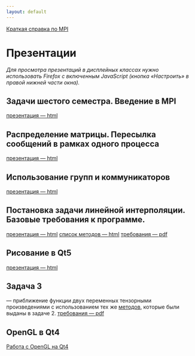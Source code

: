 ```yaml
---
layout: default
---
```

[Краткая справка по MPI](MPI-cheatsheet)

# Презентации
*Для просмотра презентаций в дисплейных классах нужно использовать Firefox с включенным JavaScript (кнопка «Настроить» в правой нижней части окна).*

## Задачи шестого семестра. Введение в MPI
[презентация — html](presentations/01-Introduction-MPI.html)

<!--## Отладка в MPI
[презентация — html](presentations/02-MPI-rest.html)-->

## Распределение матрицы. Пересылка сообщений в рамках одного процесса
[презентация — html](presentations/03-Matrix-Distribution.html)

## Использование групп и коммуникаторов
[презентация — html](presentations/04-MPI-communicators.html)

## Постановка задачи линейной интерполяции. Базовые требования к программе.
[презентация — html](presentations/05-Interpolation-Start.html) [список методов — html](methods)
[требования — pdf](presentations/require-graph-1D.pdf)

## Рисование в Qt5
[презентация — html](presentations/06-Task2.html)

## Задача 3
— приближение функции двух переменных тензорными произведениями с использованием тех же [методов](methods), которые были выданы в задаче 2.
[требования — pdf](presentations/require-graph-2D.pdf)

## OpenGL в Qt4
[Работа с OpenGL на Qt4](http://www.wiki.crossplatform.ru/index.php/Работа_с_OpenGL_на_Qt_4_(часть_1))
